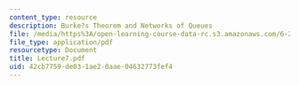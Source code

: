 ```yaml
---
content_type: resource
description: Burke?s Theorem and Networks of Queues
file: /media/https%3A/open-learning-course-data-rc.s3.amazonaws.com/6-263j-data-communication-networks-fall-2002/42cb7759de031ae20aae04632773fef4_Lecture7.pdf
file_type: application/pdf
resourcetype: Document
title: Lecture7.pdf
uid: 42cb7759-de03-1ae2-0aae-04632773fef4
---
```

